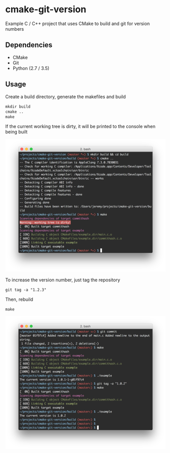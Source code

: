 # cmake-git-version
Example C / C++ project that uses CMake to build and git for version numbers

## Dependencies

* CMake
* Git
* Python (2.7 / 3.5)

## Usage

Create a build directory, generate the makefiles and build

    mkdir build
    cmake ..
    make

If the current working tree is dirty, it will be printed to the console when being built

![Dirty Tree](/images/dirty-tree.png)

To increase the version number, just tag the repository

    git tag -a "1.2.3"

Then, rebuild

    make

![New Tag](/images/new-tag.png)

